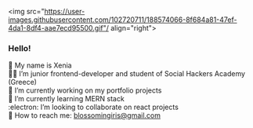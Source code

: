 <img src="https://user-images.githubusercontent.com/102720711/188574066-8f684a81-47ef-4da1-8df4-aae7ecd95500.gif"/ align="right"> 

### Hello! 
  
:handshake: My name is Xenia </br>
:woman_technologist: I’m junior frontend-developer and student of Social Hackers Academy (Greece) </br>
:rocket: I’m currently working on my portfolio projects </br>
:mechanical_arm: I’m currently learning MERN stack </br>
:electron: I’m looking to collaborate on react projects </br>
:postbox: How to reach me: blossomingiris@gmail.com </br>
